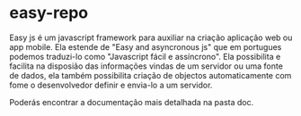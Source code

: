 # easy-repo

Easy js é um javascript framework para auxiliar na criação aplicação web ou app mobile. Ela estende de "Easy and asyncronous js" que em portugues podemos traduzi-lo
como "Javascript fácil e assíncrono". Ela possibilita e facilita na disposião das informações vindas de um servidor ou uma fonte de dados, ela também possibilita
criação de objectos automaticamente com fome o desenvolvedor definir e envia-lo a um servidor.

Poderás encontrar a documentação mais detalhada na pasta doc. 
